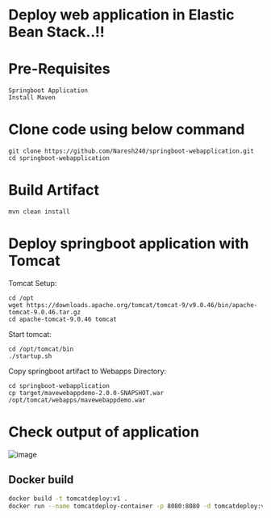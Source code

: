 # Deploy web application in Elastic Bean Stack..!!

# Pre-Requisites
    Springboot Application
    Install Maven
# Clone code using below command
    git clone https://github.com/Naresh240/springboot-webapplication.git
    cd springboot-webapplication
# Build Artifact
    mvn clean install
# Deploy springboot application with Tomcat
  Tomcat Setup:
    
    cd /opt
    wget https://downloads.apache.org/tomcat/tomcat-9/v9.0.46/bin/apache-tomcat-9.0.46.tar.gz
    cd apache-tomcat-9.0.46 tomcat
  
  Start tomcat:
    
    cd /opt/tomcat/bin
    ./startup.sh
  
  Copy springboot artifact to Webapps Directory:
    
    cd springboot-webapplication
    cp target/mavewebappdemo-2.0.0-SNAPSHOT.war /opt/tomcat/webapps/mavewebappdemo.war

# Check output of application
  ![image](https://user-images.githubusercontent.com/58024415/120204004-f5f5f100-c245-11eb-8c4b-4c1128434d8e.png)


## Docker build
```bash
docker build -t tomcatdeploy:v1 .
docker run --name tomcatdeploy-container -p 8080:8080 -d tomcatdeploy:v1
```
